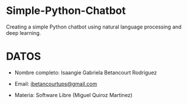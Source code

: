 # Simple-Python-Chatbot

Creating a simple Python chatbot using natural language processing and deep learning.

# DATOS

* Nombre completo: Isaangie Gabriela Betancourt Rodríguez

* Email: ibetancourtups@gmail.com

* Materia: Software Libre (Miguel Quiroz Martinez)
